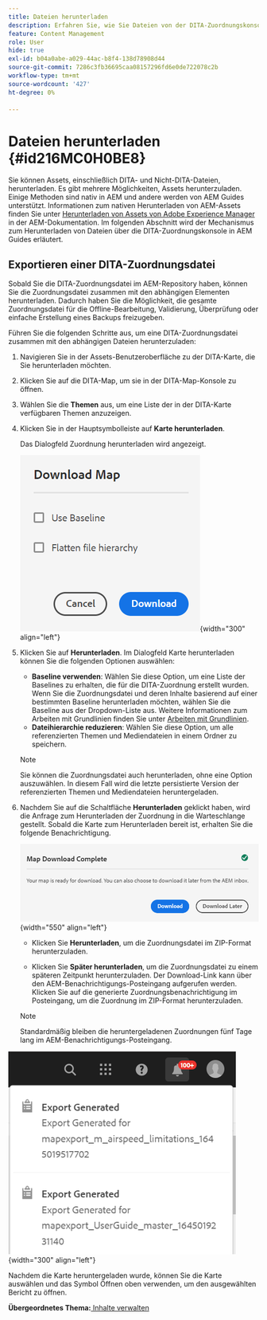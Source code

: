```yaml
---
title: Dateien herunterladen
description: Erfahren Sie, wie Sie Dateien von der DITA-Zuordnungskonsole in AEM Guides herunterladen und eine DITA-Zuordnungsdatei in das AEM-Repository exportieren.
feature: Content Management
role: User
hide: true
exl-id: b04a0abe-a029-44ac-b8f4-138d78908d44
source-git-commit: 7286c3fb36695caa08157296fd6e0de722078c2b
workflow-type: tm+mt
source-wordcount: '427'
ht-degree: 0%

---
```


# Dateien herunterladen {#id216MC0H0BE8}

Sie können Assets, einschließlich DITA- und Nicht-DITA-Dateien, herunterladen. Es gibt mehrere Möglichkeiten, Assets herunterzuladen. Einige Methoden sind nativ in AEM und andere werden von AEM Guides unterstützt. Informationen zum nativen Herunterladen von AEM-Assets finden Sie unter [Herunterladen von Assets von Adobe Experience Manager](https://experienceleague.adobe.com/docs/experience-manager-cloud-service/assets/manage/download-assets-from-aem.html?lang=de) in der AEM-Dokumentation. Im folgenden Abschnitt wird der Mechanismus zum Herunterladen von Dateien über die DITA-Zuordnungskonsole in AEM Guides erläutert.

## Exportieren einer DITA-Zuordnungsdatei

Sobald Sie die DITA-Zuordnungsdatei im AEM-Repository haben, können Sie die Zuordnungsdatei zusammen mit den abhängigen Elementen herunterladen. Dadurch haben Sie die Möglichkeit, die gesamte Zuordnungsdatei für die Offline-Bearbeitung, Validierung, Überprüfung oder einfache Erstellung eines Backups freizugeben.

Führen Sie die folgenden Schritte aus, um eine DITA-Zuordnungsdatei zusammen mit den abhängigen Dateien herunterzuladen:

1. Navigieren Sie in der Assets-Benutzeroberfläche zu der DITA-Karte, die Sie herunterladen möchten.

1. Klicken Sie auf die DITA-Map, um sie in der DITA-Map-Konsole zu öffnen.

1. Wählen Sie die **Themen** aus, um eine Liste der in der DITA-Karte verfügbaren Themen anzuzeigen.

1. Klicken Sie in der Hauptsymbolleiste auf **Karte herunterladen**.

   Das Dialogfeld Zuordnung herunterladen wird angezeigt.

   ![](images/download-map.png){width="300" align="left"}

1. Klicken Sie auf **Herunterladen**. Im Dialogfeld Karte herunterladen können Sie die folgenden Optionen auswählen:

   - **Baseline verwenden**: Wählen Sie diese Option, um eine Liste der Baselines zu erhalten, die für die DITA-Zuordnung erstellt wurden. Wenn Sie die Zuordnungsdatei und deren Inhalte basierend auf einer bestimmten Baseline herunterladen möchten, wählen Sie die Baseline aus der Dropdown-Liste aus. Weitere Informationen zum Arbeiten mit Grundlinien finden Sie unter [Arbeiten mit Grundlinien](generate-output-use-baseline-for-publishing.md#).
   - **Dateihierarchie reduzieren**: Wählen Sie diese Option, um alle referenzierten Themen und Mediendateien in einem Ordner zu speichern.

   >[!NOTE]
   >
   > Sie können die Zuordnungsdatei auch herunterladen, ohne eine Option auszuwählen. In diesem Fall wird die letzte persistierte Version der referenzierten Themen und Mediendateien heruntergeladen.

1. Nachdem Sie auf die Schaltfläche **Herunterladen** geklickt haben, wird die Anfrage zum Herunterladen der Zuordnung in die Warteschlange gestellt. Sobald die Karte zum Herunterladen bereit ist, erhalten Sie die folgende Benachrichtigung.

   ![](images/download-map-prompt.png){width="550" align="left"}

   - Klicken Sie **Herunterladen**, um die Zuordnungsdatei im ZIP-Format herunterzuladen.

   - Klicken Sie **Später herunterladen**, um die Zuordnungsdatei zu einem späteren Zeitpunkt herunterzuladen. Der Download-Link kann über den AEM-Benachrichtigungs-Posteingang aufgerufen werden. Klicken Sie auf die generierte Zuordnungsbenachrichtigung im Posteingang, um die Zuordnung im ZIP-Format herunterzuladen.

   >[!NOTE]
   >
   > Standardmäßig bleiben die heruntergeladenen Zuordnungen fünf Tage lang im AEM-Benachrichtigungs-Posteingang.

![](images/download-map-inbox.png){width="300" align="left"}

Nachdem die Karte heruntergeladen wurde, können Sie die Karte auswählen und das Symbol Öffnen oben verwenden, um den ausgewählten Bericht zu öffnen.

**Übergeordnetes Thema:**&#x200B;[&#x200B; Inhalte verwalten](authoring.md)
